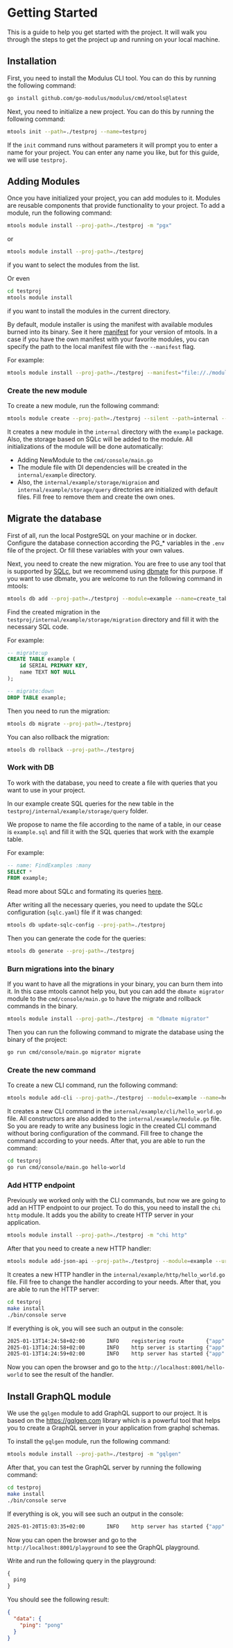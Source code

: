 # Getting Started

This is a guide to help you get started with the project. It will walk you through the steps to get the project up and running on your local machine.

## Installation
First, you need to install the Modulus CLI tool. You can do this by running the following command:

```bash
go install github.com/go-modulus/modulus/cmd/mtools@latest
```

Next, you need to initialize a new project. You can do this by running the following command:

```bash
mtools init --path=./testproj --name=testproj
```

If the `init` command runs without parameters it will prompt you to enter a name for your project. You can enter any name you like, but for this guide, we will use `testproj`.

## Adding Modules
Once you have initialized your project, you can add modules to it. Modules are reusable components that provide functionality to your project. To add a module, run the following command:

```bash
mtools module install --proj-path=./testproj -m "pgx"
```

or
    
```bash 
mtools module install --proj-path=./testproj
```

if you want to select the modules from the list.

Or even
    
```bash
cd testproj
mtools module install
```

if you want to install the modules in the current directory.

By default, module installer is using the manifest with available modules burned into its binary.
See it here [manifest](https://github.com/go-modulus/modulus/blob/main/modules.json) for your version of mtools.
In a case if you have the own manifest with your favorite modules, you can specify the path to the local manifest file with the `--manifest` flag.

For example:

```bash
mtools module install --proj-path=./testproj --manifest="file://./modules.json" -m "pgx"
```


### Create the new module
To create a new module, run the following command:

```bash
mtools module create --proj-path=./testproj --silent --path=internal --package=example
```

It creates a new module in the `internal` directory with the `example` package. Also, the storage based on SQLc will be added to the module.
All initializations of the module will be done automatically:
* Adding NewModule to the `cmd/console/main.go`
* The module file with DI dependencies will be created in the `internal/example` directory.
* Also, the `internal/example/storage/migraion` and `internal/example/storage/query` directories are initialized with default files. Fill free to remove them and create the own ones.

## Migrate the database
First of all, run the local PostgreSQL on your machine or in docker.
Configure the database connection according the PG_* variables in the `.env` file of the project. 
Or fill these variables with your own values.


Next, you need to create the new migration. You are free to use any tool that is supported by [SQLc](https://docs.sqlc.dev/en/stable/howto/ddl.html#handling-sql-migrations), 
but we recommend using [dbmate](https://github.com/amacneil/dbmate) for this purpose. If you want to use dbmate, you are welcome to run the following command in mtools:

```bash
mtools db add --proj-path=./testproj --module=example --name=create_table
```

Find the created migration in the `testproj/internal/example/storage/migration` directory and fill it with the necessary SQL code.

For example:
```sql
-- migrate:up
CREATE TABLE example (
    id SERIAL PRIMARY KEY,
    name TEXT NOT NULL
);

-- migrate:down
DROP TABLE example;
``` 

Then you need to run the migration:

```bash
mtools db migrate --proj-path=./testproj
```

You can also rollback the migration:

```bash
mtools db rollback --proj-path=./testproj
```


### Work with DB
To work with the database, you need to create a file with queries that you want to use in your project.

In our example create SQL queries for the new table in the `testproj/internal/example/storage/query` folder. 

We propose to name the file according to the name of a table, in our cease is `example.sql` and fill it with the SQL queries that work with the example table.

For example:

```sql
-- name: FindExamples :many
SELECT *
FROM example;
```

Read more about SQLc and formating its queries [here](https://docs.sqlc.dev/en/stable/tutorials/getting-started-postgresql.html).

After writing all the necessary queries, you need to update the SQLc configuration (`sqlc.yaml`) file if it was changed:

```bash
mtools db update-sqlc-config --proj-path=./testproj
```

Then you can generate the code for the queries:

```bash
mtools db generate --proj-path=./testproj
```

### Burn migrations into the binary
If you want to have all the migrations in your binary, you can burn them into it.
In this case mtools cannot help you, but you can add the `dbmate migrator` module to the `cmd/console/main.go` to have the migrate and rollback commands in the binary.

```bash
mtools module install --proj-path=./testproj -m "dbmate migrator"
```

Then you can run the following command to migrate the database using the binary of the project:
```bash
go run cmd/console/main.go migrator migrate
```

### Create the new command
To create a new CLI command, run the following command:

```bash
mtools module add-cli --proj-path=./testproj --module=example --name=hello-world
```

It creates a new CLI command in the `internal/example/cli/hello_world.go` file. 
All constructors are also added to the `internal/example/module.go` file. 
So you are ready to write any business logic in the created CLI command without boring configuration of the command.
Fill free to change the command according to your needs.
After that, you are able to run the command:

```bash
cd testproj
go run cmd/console/main.go hello-world
```

### Add HTTP endpoint
Previously we worked only with the CLI commands, but now we are going to add an HTTP endpoint to our project.
To do this, you need to install the `chi http` module. It adds you the ability to create HTTP server in your application.

```bash
mtools module install --proj-path=./testproj -m "chi http"
```

After that you need to create a new HTTP handler:

```bash
mtools module add-json-api --proj-path=./testproj --module=example --uri=/hello-world --name=HelloWorld --method=GET --silent
```

It creates a new HTTP handler in the `internal/example/http/hello_world.go` file.
Fill free to change the handler according to your needs.
After that, you are able to run the HTTP server:

```bash
cd testproj
make install
./bin/console serve
```

If everything is ok, you will see such an output in the console:

```bash
2025-01-13T14:24:58+02:00       INFO    registering route       {"app": "modulus", "path": "/hello-world", "component": "http", "method": "GET"}
2025-01-13T14:24:58+02:00       INFO    http server is starting {"app": "modulus", "component": "http"}
2025-01-13T14:24:59+02:00       INFO    http server has started {"app": "modulus", "component": "http", "address": "localhost:8001"}
```

Now you can open the browser and go to the `http://localhost:8001/hello-world` to see the result of the handler.


## Install GraphQL module
We use the `gqlgen` module to add GraphQL support to our project. It is based on the https://gqlgen.com library which is a powerful tool that helps you to create a GraphQL server in your application from graphql schemas.

To install the `gqlgen` module, run the following command:
```bash
mtools module install --proj-path=./testproj -m "gqlgen"
```

After that, you can test the GraphQL server by running the following command:

```bash
cd testproj
make install
./bin/console serve
```

If everything is ok, you will see such an output in the console:

```bash
2025-01-20T15:03:35+02:00       INFO    http server has started {"app": "modulus", "component": "http", "address": "localhost:8001"}
```

Now you can open the browser and go to the `http://localhost:8001/playground` to see the GraphQL playground.

Write and run the following query in the playground:

```graphql
{
  ping
}
```

You should see the following result:

```json
{
  "data": {
    "ping": "pong"
  }
}
```